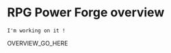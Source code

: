 # RPG Power Forge overview

```admonish warning title="Hold on..."
I'm working on it !
```

OVERVIEW_GO_HERE